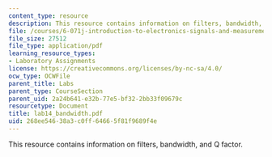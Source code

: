 ```yaml
---
content_type: resource
description: This resource contains information on filters, bandwidth, and Q factor.
file: /courses/6-071j-introduction-to-electronics-signals-and-measurement-spring-2006/268ee54638a3c0ff64665f81f9689f4e_lab14_bandwidth.pdf
file_size: 27512
file_type: application/pdf
learning_resource_types:
- Laboratory Assignments
license: https://creativecommons.org/licenses/by-nc-sa/4.0/
ocw_type: OCWFile
parent_title: Labs
parent_type: CourseSection
parent_uid: 2a24b641-e32b-77e5-bf32-2bb33f09679c
resourcetype: Document
title: lab14_bandwidth.pdf
uid: 268ee546-38a3-c0ff-6466-5f81f9689f4e
---
```

This resource contains information on filters, bandwidth, and Q factor.